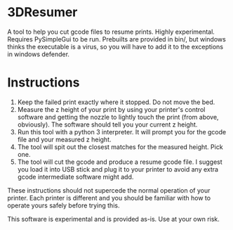 # 3DResumer
A tool to help you cut gcode files to resume prints. Highly experimental. Requires PySimpleGui to be run. Prebuilts are provided in bin/, but windows thinks the executable is a virus, so you will have to add it to the exceptions in windows defender.

# Instructions
1. Keep the failed print exactly where it stopped. Do not move the bed.
2. Measure the z height of your print by using your printer's control software and getting the nozzle to lightly touch the print (from above, obviously). The software should tell you your current z height.
3. Run this tool with a python 3 interpreter. It will prompt you for the gcode file and your measured z height.
4. The tool will spit out the closest matches for the measured height. Pick one.
5. The tool will cut the gcode and produce a resume gcode file. I suggest you load it into USB stick and plug it to your printer to avoid any extra gcode intermediate software might add.

These instructions should not supercede the normal operation of your printer. Each printer is different and you should be familiar with how to operate yours safely before trying this.

This software is experimental and is provided as-is. Use at your own risk.
